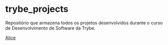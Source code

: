 # trybe_projects
Repositório que armazena todos os projetos desenvolvidos durante o curso de Desenvolvimento de Software da Trybe.


[Alice ](adventures_wonderland/index.html")